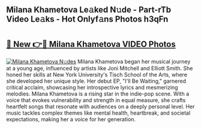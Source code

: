 ## Milana Khametova Le𝚊ked N𝚞de - Part-rTb Video Le𝚊ks - Hot Onlyf𝚊ns Photos h3qFn

# <h2><a href="http://ac34592.deff.icu/?id=Milana+Khametova">🔗 New 👉🔴 Milana Khametova VIDEO Photos</a></h2>

[![Milana Khametova N𝚞des](https://i.imgur.com/rIISA9y.gif)](http://ac34592.deff.icu/?id=Milana+Khametova)
Milana Khametova began her musical journey at a young age, influenced by artists like Joni Mitchell and Elliott Smith. She honed her skills at New York University's Tisch School of the Arts, where she developed her unique style. Her debut EP, "I'll Be Waiting," garnered critical acclaim, showcasing her introspective lyrics and mesmerizing melodies. Milana Khametova is a rising star in the indie-pop scene. With a voice that evokes vulnerability and strength in equal measure, she crafts heartfelt songs that resonate with audiences on a deeply personal level. Her music tackles complex themes like mental health, heartbreak, and societal expectations, making her a voice for her generation.
